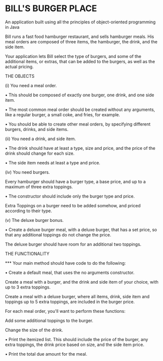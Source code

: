 # BILL'S BURGER PLACE

An application built using all the principles of object-oriented programming in Java

Bill runs a fast food hamburger restaurant, and sells hamburger meals. His meal orders are composed of three items, the hamburger, the drink, and the side item.

Your application lets Bill select the type of burgers, and some of the additional items, or extras, that can be added to the burgers, as well as the actual pricing.

THE OBJECTS

(i) You need a meal order.

• This should be composed of exactly one burger, one drink, and one side item.

• The most common meal order should be created without any arguments, like a regular burger, a small coke, and fries, for example.

• You should be able to create other meal orders, by specifying different burgers, drinks, and side items.

(ii) You need a drink, and side item.

• The drink should have at least a type, size and price, and the price of the drink should change for each size.

• The side item needs at least a type and price.

(iv) You need burgers.

Every hamburger should have a burger type, a base price, and up to a maximum of three extra toppings.

• The constructor should include only the burger type and price.

Extra Toppings on a burger need to be added somehow, and priced according to their type.

(v) The deluxe burger bonus.

• Create a deluxe burger meal, with a deluxe burger, that has a set price, so that any additional toppings do not change the price.

The deluxe burger should have room for an additional two toppings.

THE FUNCTIONALITY

*** Your main method should have code to do the following:

• Create a default meal, that uses the no arguments constructor.

Create a meal with a burger, and the drink and side item of your choice, with up to 3 extra toppings.

Create a meal with a deluxe burger, where all items, drink, side item and toppings up to 5 extra toppings, are included in the burger price.

For each meal order, you'll want to perform these functions:

Add some additional toppings to the burger.

Change the size of the drink.

• Print the itemized list. This should include the price of the burger, any extra toppings, the drink price based on size, and the side item price.

• Print the total due amount for the meal.

